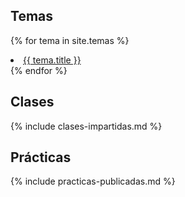 ## Temas

{% for tema in site.temas %}
  <li><a href="{{site.baseurl}}{{tema.url}}" title="{{ tema.hover }}">{{ tema.title }}</a></li>
{% endfor %}

## Clases 

{% include clases-impartidas.md %}

## Prácticas

{% include practicas-publicadas.md  %}

<!--
## [El Grado](degree.md)

## [Recursos](resources.md)

## [Exámenes de convocatoria](exams.md)

## [Calendarios, Horarios y Exámenes](timetables.md)

## [Referencias](references.md)

## [Tema 0: La Asignatura de PL. Guía Docente](tema0-introduccion-a-pl/guia-docente.md)

### [Práctica pb-gh-campus-expert](tema0-introduccion-a-pl/practicas/pb-gh-campus-expert)

### [Práctica p0-t0-esprima-logging](tema0-introduccion-a-pl/practicas/p0-t0-esprima-logging)

## [Tema 1: Introducción a JavaScript](tema1-introduccion-a-javascript/)

### [Práctica de Manejo del iaas.ull.es (p1-t1-iaas)](tema1-introduccion-a-javascript/practicas/p1-t1-iaas/README.md)

### [Práctica de Testing. Traduciendo de XML a JSON (p2-t1-testing)](tema1-introduccion-a-javascript/practicas/p2-t1-testing/)

## [Tema 2: Expresiones Regulares y Análisis Léxico](tema2-expresiones-regulares-y-analisis-lexico/README.md)

### [ Práctica de Expresiones Regulares (p3-t2-regexp)](tema2-expresiones-regulares-y-analisis-lexico/practicas/p3-t2-regexp/reto)

### [Práctica Escribir un Analizador Léxico para Javascript (p4-t2-lexer)](tema2-expresiones-regulares-y-analisis-lexico/practicas/p4-t2-lexer/README.md)

## [Tema 3: Análisis Sintáctico Descendente Recursivo (e Interpretación de Código)](tema3-analisis-descendente-predictivo-recursivo)

### [Práctica p5-t3-egg-0](tema3-analisis-descendente-predictivo-recursivo/practicas/p5-t3-egg-0)

### [Práctica p6-t3-egg-1](tema3-analisis-descendente-predictivo-recursivo/practicas/p6-t3-egg-1)

### [Práctica p7-t3-egg-1](tema3-analisis-descendente-predictivo-recursivo/practicas/p6-t3-egg-1)

### [Práctica p8-t3-pdr-infix2egg](tema3-analisis-descendente-predictivo-recursivo/practicas/p8-t3-pdr-infix2egg)

## [Tema 4: Parsing Expression Grammars](tema4-parsing-expression-grammars)

### [Práctica p9-t4-peg-infix2egg](tema4-parsing-expression-grammars/practicas/p9-t4-peg-infix2egg)

## [Tema 5: Análisis Ascendente](tema5-analisis-ascendente)

### [Práctica p10-t5-jison-infix2egg](tema5-analisis-ascendente/practicas/p10-t5-jison-infix2egg)


## [Tema 6: Análisis Dependiente del Contexto](tema6-analisis-dependiente-del-contexto)
-->